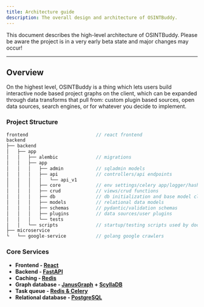 ```yaml
---
title: Architecture guide
description: The overall design and architecture of OSINTBuddy.
---
```


This document describes the high-level architecture of OSINTBuddy. Please be aware the project is in a very early beta state and major changes may occur!

---

## Overview

On the highest level, OSINTBuddy is a thing which lets users build interactive node based project graphs on the client, which can be expanded through data transforms that pull from: custom plugin based sources, open data sources, search engines, or for whatever you decide to implement.

### Project Structure

```js
frontend                         // react frontend
backend
├── backend
│   ├── app
│   │   ├── alembic              // migrations
│   │   ├── app
│   │   │   ├── admin            // sqladmin models
│   │   │   ├── api              // controllers/api endpoints
│   │   │   │   └── api_v1       
│   │   │   ├── core             // env settings/celery app/logger/hashing
│   │   │   ├── crud             // views/crud functions
│   │   │   ├── db               // db initialization and base model classes
│   │   │   ├── models           // relational data models
│   │   │   ├── schemas          // pydantic/validation schemas
│   │   │   ├── plugins          // data sources/user plugins
│   │   │   └── tests 
│   │   └── scripts              // startup/testing scripts used by docker
├── microservice                 
└   └── google-service           // golang google crawlers
```


### Core Services
  - **Frontend - [React](https://legacy.reactjs.org/docs/getting-started.html)**
  - **Backend - [FastAPI](https://fastapi.tiangolo.com/)**
  - **Caching - [Redis](https://redis.io/docs/)**
  - **Graph database - [JanusGraph](https://janusgraph.org/) + [ScyllaDB](https://www.scylladb.com/)**
  - **Task queue - [Redis & Celery](https://docs.celeryq.dev/en/stable/getting-started/backends-and-brokers/redis.html)**
  - **Relational database - [PostgreSQL](https://www.postgresql.org/docs/)**

